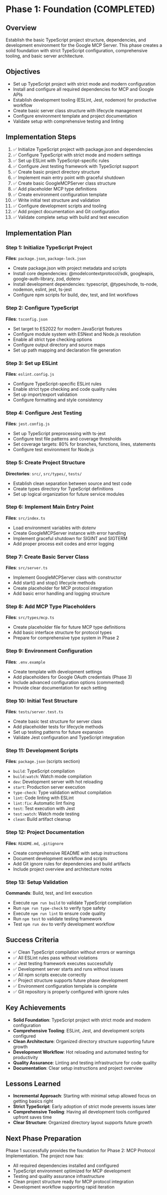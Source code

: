 # Phase 1: Foundation (COMPLETED)

## Overview
Establish the basic TypeScript project structure, dependencies, and development environment for the Google MCP Server. This phase creates a solid foundation with strict TypeScript configuration, comprehensive tooling, and basic server architecture.

## Objectives
- Set up TypeScript project with strict mode and modern configuration
- Install and configure all required dependencies for MCP and Google APIs
- Establish development tooling (ESLint, Jest, nodemon) for productive workflow
- Create basic server class structure with lifecycle management
- Configure environment template and project documentation
- Validate setup with comprehensive testing and linting

## Implementation Steps
1. ✅ Initialize TypeScript project with package.json and dependencies
2. ✅ Configure TypeScript with strict mode and modern settings
3. ✅ Set up ESLint with TypeScript-specific rules
4. ✅ Configure Jest testing framework with TypeScript support
5. ✅ Create basic project directory structure
6. ✅ Implement main entry point with graceful shutdown
7. ✅ Create basic GoogleMCPServer class structure
8. ✅ Add placeholder MCP type definitions
9. ✅ Create environment configuration template
10. ✅ Write initial test structure and validation
11. ✅ Configure development scripts and tooling
12. ✅ Add project documentation and Git configuration
13. ✅ Validate complete setup with build and test execution

## Implementation Plan

### Step 1: Initialize TypeScript Project
**Files**: `package.json`, `package-lock.json`
- Create package.json with project metadata and scripts
- Install core dependencies: @modelcontextprotocol/sdk, googleapis, google-auth-library, zod, dotenv
- Install development dependencies: typescript, @types/node, ts-node, nodemon, eslint, jest, ts-jest
- Configure npm scripts for build, dev, test, and lint workflows

### Step 2: Configure TypeScript
**Files**: `tsconfig.json`
- Set target to ES2022 for modern JavaScript features
- Configure module system with ESNext and Node.js resolution
- Enable all strict type checking options
- Configure output directory and source maps
- Set up path mapping and declaration file generation

### Step 3: Set up ESLint
**Files**: `eslint.config.js`
- Configure TypeScript-specific ESLint rules
- Enable strict type checking and code quality rules
- Set up import/export validation
- Configure formatting and style consistency

### Step 4: Configure Jest Testing
**Files**: `jest.config.js`
- Set up TypeScript preprocessing with ts-jest
- Configure test file patterns and coverage thresholds
- Set coverage targets: 80% for branches, functions, lines, statements
- Configure test environment for Node.js

### Step 5: Create Project Structure
**Directories**: `src/`, `src/types/`, `tests/`
- Establish clean separation between source and test code
- Create types directory for TypeScript definitions
- Set up logical organization for future service modules

### Step 6: Implement Main Entry Point
**Files**: `src/index.ts`
- Load environment variables with dotenv
- Create GoogleMCPServer instance with error handling
- Implement graceful shutdown for SIGINT and SIGTERM
- Add proper process exit codes and error logging

### Step 7: Create Basic Server Class
**Files**: `src/server.ts`
- Implement GoogleMCPServer class with constructor
- Add start() and stop() lifecycle methods
- Create placeholder for MCP protocol integration
- Add basic error handling and logging structure

### Step 8: Add MCP Type Placeholders
**Files**: `src/types/mcp.ts`
- Create placeholder file for future MCP type definitions
- Add basic interface structure for protocol types
- Prepare for comprehensive type system in Phase 2

### Step 9: Environment Configuration
**Files**: `.env.example`
- Create template with development settings
- Add placeholders for Google OAuth credentials (Phase 3)
- Include advanced configuration options (commented)
- Provide clear documentation for each setting

### Step 10: Initial Test Structure
**Files**: `tests/server.test.ts`
- Create basic test structure for server class
- Add placeholder tests for lifecycle methods
- Set up testing patterns for future expansion
- Validate Jest configuration and TypeScript integration

### Step 11: Development Scripts
**Files**: `package.json` (scripts section)
- `build`: TypeScript compilation
- `build:watch`: Watch mode compilation
- `dev`: Development server with hot reloading
- `start`: Production server execution
- `type-check`: Type validation without compilation
- `lint`: Code linting with ESLint
- `lint:fix`: Automatic lint fixing
- `test`: Test execution with Jest
- `test:watch`: Watch mode testing
- `clean`: Build artifact cleanup

### Step 12: Project Documentation
**Files**: `README.md`, `.gitignore`
- Create comprehensive README with setup instructions
- Document development workflow and scripts
- Add Git ignore rules for dependencies and build artifacts
- Include project overview and architecture notes

### Step 13: Setup Validation
**Commands**: Build, test, and lint execution
- Execute `npm run build` to validate TypeScript compilation
- Run `npm run type-check` to verify type safety
- Execute `npm run lint` to ensure code quality
- Run `npm test` to validate testing framework
- Test `npm run dev` to verify development workflow

## Success Criteria
- ✅ Clean TypeScript compilation without errors or warnings
- ✅ All ESLint rules pass without violations
- ✅ Jest testing framework executes successfully
- ✅ Development server starts and runs without issues
- ✅ All npm scripts execute correctly
- ✅ Project structure supports future phase development
- ✅ Environment configuration template is complete
- ✅ Git repository is properly configured with ignore rules

## Key Achievements
- **Solid Foundation**: TypeScript project with strict mode and modern configuration
- **Comprehensive Tooling**: ESLint, Jest, and development scripts configured
- **Clean Architecture**: Organized directory structure supporting future growth
- **Development Workflow**: Hot reloading and automated testing for productivity
- **Quality Assurance**: Linting and testing infrastructure for code quality
- **Documentation**: Clear setup instructions and project overview

## Lessons Learned
- **Incremental Approach**: Starting with minimal setup allowed focus on getting basics right
- **Strict TypeScript**: Early adoption of strict mode prevents issues later
- **Comprehensive Tooling**: Having all development tools configured upfront saves time
- **Clear Structure**: Organized directory layout supports future growth

## Next Phase Preparation
Phase 1 successfully provides the foundation for Phase 2: MCP Protocol Implementation. The project now has:
- All required dependencies installed and configured
- TypeScript environment optimized for MCP development
- Testing and quality assurance infrastructure
- Clean project structure ready for MCP protocol integration
- Development workflow supporting rapid iteration
